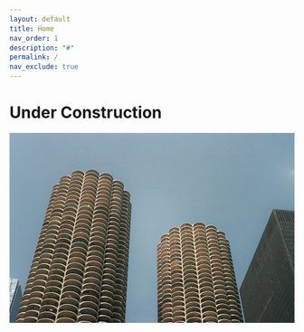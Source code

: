 ```yaml
---
layout: default
title: Home
nav_order: 1
description: "#"
permalink: /
nav_exclude: true
---
```


# Under Construction

![Marina City, in Chicago, IL.](marina_city.jpg)
